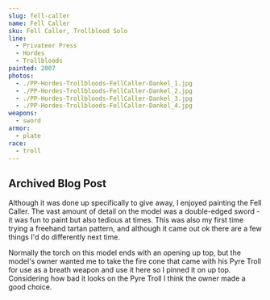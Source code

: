 ```yaml
---
slug: fell-caller
name: Fell Caller
sku: Fell Caller, Trollblood Solo
line:
  - Privateer Press
  - Hordes
  - Trollbloods
painted: 2007
photos:
  - ./PP-Hordes-Trollbloods-FellCaller-Dankel_1.jpg
  - ./PP-Hordes-Trollbloods-FellCaller-Dankel_2.jpg
  - ./PP-Hordes-Trollbloods-FellCaller-Dankel_3.jpg
  - ./PP-Hordes-Trollbloods-FellCaller-Dankel_4.jpg
weapons:
  - sword
armor:
  - plate
race:
  - troll
---
```


## Archived Blog Post

Although it was done up specifically to give away, I enjoyed painting the Fell Caller. The vast amount of detail on the model was a double-edged sword - it was fun to paint but also tedious at times. This was also my first time trying a freehand tartan pattern, and although it came out ok there are a few things I'd do differently next time.

Normally the torch on this model ends with an opening up top, but the model's owner wanted me to take the fire cone that came with his Pyre Troll for use as a breath weapon and use it here so I pinned it on up top. Considering how bad it looks on the Pyre Troll I think the owner made a good choice.
